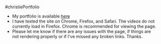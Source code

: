 #christiePortfolio
* My portfolio is available [here](http://web.uvic.ca/~achris/Ulysses/)
* I have tested the site on Chrome, Firefox, and Safari. The videos do not currently load in Firefox. Chrome is recommended for viewing the page.
* Please let me know if there are any issues with the page, if things are not rendering properly or if I've missed any broken links. Thanks.

